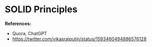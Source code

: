 # SOLID Principles


**References:**

- Quora, ChatGPT
- https://twitter.com/vikasrajputin/status/1593460494886576128
